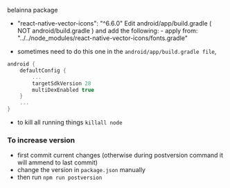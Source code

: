 belainna package

- "react-native-vector-icons": "^6.6.0"
  Edit android/app/build.gradle ( NOT android/build.gradle ) and add the following: - apply from: "../../node_modules/react-native-vector-icons/fonts.gradle"

* sometimes need to do this one in the `android/app/build.gradle file`,

```gradle
android {
    defaultConfig {
        ...
        targetSdkVersion 28
        multiDexEnabled true
    }
    ...
}
```

- to kill all running things `killall node`

### To increase version

- first commit current changes (otherwise during postversion command it will ammend to last commit)
- change the version in `package.json` manually
- then run `npm run postversion`
